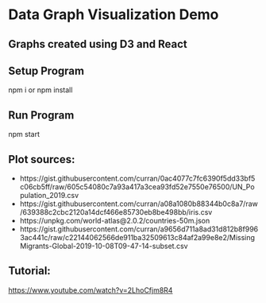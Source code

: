 # Data Graph Visualization Demo

## Graphs created using D3 and React

## Setup Program
npm i or npm install
## Run Program
npm start

## Plot sources:
<ul>
<li>
https://gist.githubusercontent.com/curran/0ac4077c7fc6390f5dd33bf5c06cb5ff/raw/605c54080c7a93a417a3cea93fd52e7550e76500/UN_Population_2019.csv
</li>
<li>
https://gist.githubusercontent.com/curran/a08a1080b88344b0c8a7/raw/639388c2cbc2120a14dcf466e85730eb8be498bb/iris.csv
</li>
<li>
https://unpkg.com/world-atlas@2.0.2/countries-50m.json
</li>
<li>
https://gist.githubusercontent.com/curran/a9656d711a8ad31d812b8f9963ac441c/raw/c22144062566de911ba32509613c84af2a99e8e2/MissingMigrants-Global-2019-10-08T09-47-14-subset.csv
</li>
</ul>

## Tutorial: 
https://www.youtube.com/watch?v=2LhoCfjm8R4